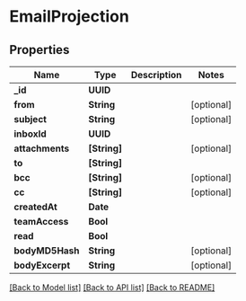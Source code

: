 # EmailProjection

## Properties
Name | Type | Description | Notes
------------ | ------------- | ------------- | -------------
**_id** | **UUID** |  | 
**from** | **String** |  | [optional] 
**subject** | **String** |  | [optional] 
**inboxId** | **UUID** |  | 
**attachments** | **[String]** |  | [optional] 
**to** | **[String]** |  | 
**bcc** | **[String]** |  | [optional] 
**cc** | **[String]** |  | [optional] 
**createdAt** | **Date** |  | 
**teamAccess** | **Bool** |  | 
**read** | **Bool** |  | 
**bodyMD5Hash** | **String** |  | [optional] 
**bodyExcerpt** | **String** |  | [optional] 

[[Back to Model list]](../README#documentation-for-models) [[Back to API list]](../README#documentation-for-api-endpoints) [[Back to README]](../README)


